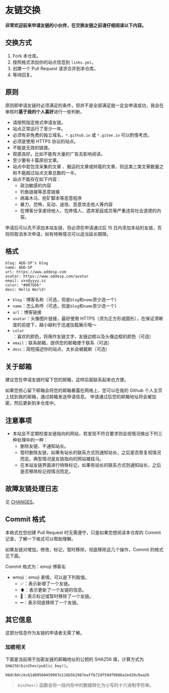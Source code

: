 # 友链交换

**非常欢迎前来申请友链的小伙伴，在交换友链之前请仔细阅读以下内容。**

## 交换方式

1. Fork 本仓库。
2. 按照格式添加你的站点信息到 `links.yml`。
3. 创建一个 Pull Request 请求合并到本仓库。
4. 等待回复。

## 原则

原则即申请友链时必须满足的条件，但并不是全部满足就一定会申请成功，我会在审核时**基于我的个人喜好**进行一些判断。

* 请按照指定格式申请友链。
* 站点正常运行了至少一年。
* 必须有非免费的独立域名，`*.github.io` 或 `*.gitee.io` 可以酌情考虑。
* 必须是使用 HTTPS 协议的站点。
* 不能是无效的链接。
* 观感良好。比如不能有大量的广告去影响阅读。
* 至少要有十篇原创文章。
* 站点中若包含采集的文章 、搬运的文章或转载的文章，则这类三类文章数量之和不能超过站点文章总数的一半。
* 站点不能存在如下内容：
  * 政治敏感的内容
  * 钓鱼链接等恶意链接
  * 病毒木马、挖矿脚本等恶意程序
  * 暴力、恐怖，反动、迷信、恶意攻击他人等内容
  * 在博客分享虐待他人、包养情人、遗弃家庭成员等严重违背社会道德的内容。

申请后可以先不添加本站友链，但必须在申请通过后 15 日内添加本站的友链，否则将取消本次申请，如有特殊情况可以适当延长期限。

## 格式

```
blog: ADD-SP's blog
name: ADD-SP
url: https://www.addesp.com
avatar: https://www.addesp.com/avatar
email: xxx@yyyy.zz
color: "#007bbb"
desc: Hello World!
```

* `blog`：博客名称（可选，但是`blog`和`name`至少选一个）
* `name`：怎么称呼（可选，但是`blog`和`name`至少选一个）
* `url`：博客链接
* `avatar`：头像图片链接，最好使用 HTTPS（须为正方形或圆形），在保证清晰度的前提下，越小越利于迅速加载展示哦～
* `color`：喜欢的颜色，将用作友链文字，友链边框以及头像边框的颜色（可选）
* `email`：联系邮箱，提供您的邮箱便于联系（可选）
* `desc`：简短描述你的站点，太长会被截断（可选）

## 关于邮箱

建议您在申请友链时留下您的邮箱，这样后面联系起来也方便。

如果您担心留下邮箱会将您的邮箱暴露在网络上，您可以在我的 Github 个人主页上找到我的邮箱，通过邮箱发送申请信息。
申请通过后您的邮箱地址将会被加密，然后更新到本仓库中。

## 注意事项

* 本站会不定期检查友链指向的网站，若发现不符合要求则会视情况做出下列三种处理中的一种：
  * 删除友链、不通知站长。
  * 暂时删除友链，如果有站长的联系方式则通知站长，之后是否恢复视情况而定。典型情况是友链指向的网站被挂马。
  * 在本站友链界面进行特殊标记，如果有站长的联系方式则通知站长，之后是否移除标记视情况而定。

## 故障友链处理日志

见 [CHANGES](CHANGES.md)。

## Commit 格式

本格式在您创建 Pull Request 时无需遵守，只是如果您想阅读本仓库的 Commit 记录，了解一下格式可以帮助理解。

如果友链对增加，修改，标记，暂时移除，彻底移除这几个操作，Commit 的格式见下面。

Commit 格式为：emoji 博客名

* emoji：emoji 表情，可以是下列取值。
  * :white_check_mark:：表示新增了一个友链。
  * :arrow_up:：表示更新了一个友链的信息。
  * :triangular_flag_on_post:：表示标记或暂时移除了一个友链。
  * :heavy_minus_sign:：表示彻底移除了一个友链。


## 其它信息

这部分信息作为友链的申请者无需了解。

### 加密相关

下面是当前用于加密友链的邮箱地址的公钥的 SHA256 值，计算方式为 `SHA256(bin2hex(public_key))`。

```
98dc9dccbc61d89560450987e116b5b2987eaffb72df59df9086a2ed20c9aa26
```

> `bin2hex()` 函数会将一段内存中的数据转化为小写的十六进制字符串。
